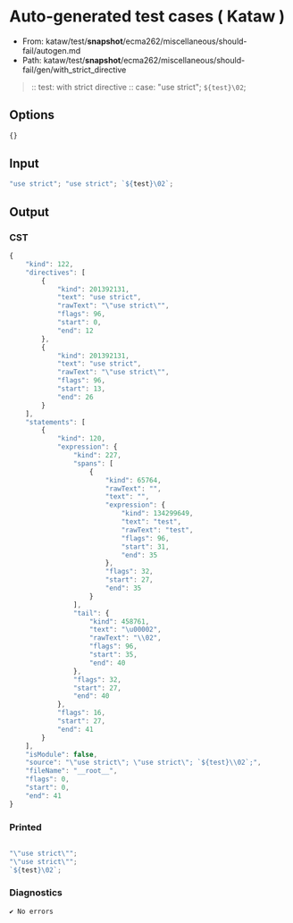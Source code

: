# Auto-generated test cases ( Kataw )
- From: kataw/test/__snapshot__/ecma262/miscellaneous/should-fail/autogen.md
- Path: kataw/test/__snapshot__/ecma262/miscellaneous/should-fail/gen/with_strict_directive
> :: test: with strict directive
> :: case: "use strict"; `${test}\02`;
## Options

`````js
{}
`````
## Input

`````js
"use strict"; "use strict"; `${test}\02`;
`````
## Output

### CST

```javascript
{
    "kind": 122,
    "directives": [
        {
            "kind": 201392131,
            "text": "use strict",
            "rawText": "\"use strict\"",
            "flags": 96,
            "start": 0,
            "end": 12
        },
        {
            "kind": 201392131,
            "text": "use strict",
            "rawText": "\"use strict\"",
            "flags": 96,
            "start": 13,
            "end": 26
        }
    ],
    "statements": [
        {
            "kind": 120,
            "expression": {
                "kind": 227,
                "spans": [
                    {
                        "kind": 65764,
                        "rawText": "",
                        "text": "",
                        "expression": {
                            "kind": 134299649,
                            "text": "test",
                            "rawText": "test",
                            "flags": 96,
                            "start": 31,
                            "end": 35
                        },
                        "flags": 32,
                        "start": 27,
                        "end": 35
                    }
                ],
                "tail": {
                    "kind": 458761,
                    "text": "\u00002",
                    "rawText": "\\02",
                    "flags": 96,
                    "start": 35,
                    "end": 40
                },
                "flags": 32,
                "start": 27,
                "end": 40
            },
            "flags": 16,
            "start": 27,
            "end": 41
        }
    ],
    "isModule": false,
    "source": "\"use strict\"; \"use strict\"; `${test}\\02`;",
    "fileName": "__root__",
    "flags": 0,
    "start": 0,
    "end": 41
}
```

### Printed

```javascript

"\"use strict\"";
"\"use strict\"";
`${test}\02`;
```

### Diagnostics

```javascript
✔ No errors
```

